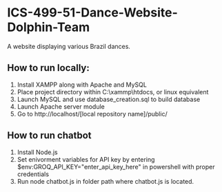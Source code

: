# ICS-499-51-Dance-Website-Dolphin-Team
A website displaying various Brazil dances.

## How to run locally:
1. Install XAMPP along with Apache and MySQL
2. Place project directory within C:\xammp\htdocs, or linux equivalent
3. Launch MySQL and use database_creation.sql to build database
4. Launch Apache server module
5. Go to http://localhost/[local repository name]/public/


## How to run chatbot
1. Install Node.js 
2. Set enivorment variables for API key by entering $env:GROQ_API_KEY="enter_api_key_here" in powershell with proper credentials
3. Run node chatbot.js in folder path where chatbot.js is located.
